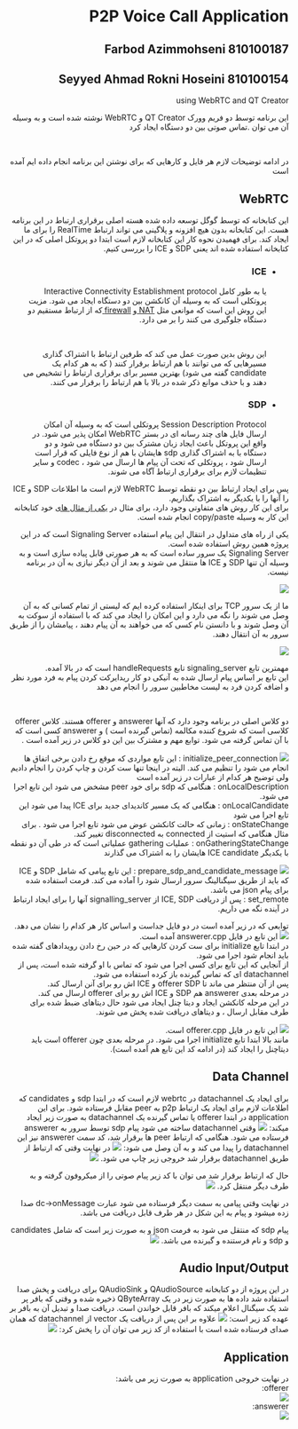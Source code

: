 

<div dir='rtl'>
        <h1>P2P Voice Call Application</h1>
        <h2> Farbod Azimmohseni 810100187</h2>
        <h2> Seyyed Ahmad Rokni Hoseini 810100154</h2>
        <p> using WebRTC and QT Creator </p>
        <p>این برنامه توسط دو فریم وورک QT Creator و WebRTC نوشته شده است و به وسیله آن می توان 
        .تماس صوتی بین دو دستگاه ایجاد کرد
        </p>
        <br>
        <p>در ادامه توضیحات لازم هر فایل و کارهایی که برای نوشتن این برنامه انجام داده ایم آمده است
        </p>
        <h2> 
        WebRTC
        </h2>
        <p>
        این کتابخانه که توسط گوگل توسعه داده شده هسته اصلی برقراری ارتباط در این برنامه هست.
        این کتابخانه بدون هیچ افزونه و پلاگینی می تواند ارتباط RealTime را برای ما ایجاد کند.
        برای فهمیدن نحوه کار این کتابخانه لازم است ابتدا دو پروتکل اصلی که در این کتابخانه استفاده شده اند یعنی SDP و ICE را بررسی کنیم.
        </p>
        <ul>
                <li>
                        <div>
                                <h3>ICE</h3>
                                <p> یا به طور کامل Interactive Connectivity Establishment protocol پروتکلی است که به وسیله آن کانکشن بین دو دستگاه ایجاد می شود.
                                مزیت این روش این است که موانعی مثل 
                                <a href = 'https://www.digitalsamba.com/blog/ice-and-sdp-in-webrtc#:~:text=NAT%2C%20short%20for%20Network%20Address%20Translator'> NAT </a>
                                 و
                                <a href = 'https://www.digitalsamba.com/blog/ice-and-sdp-in-webrtc#:~:text=NAT%2C%20short%20for%20Network%20Address%20Translator' > firewall </a>
                                 که از ارتباط مستقیم دو دستگاه جلوگیری می کنند را بر می دارد.
                                </p>
                                <br>
                                <p>
                                این روش بدین صورت عمل می کند که طرفین ارتباط با اشتراک گذاری مسیرهایی که می توانند با هم ارتباط برقرار کنند ( که به هر کدام یک candidate گفته می شود) بهترین مسیر برای برقراری ارتباط را تشخیص می دهند و با حذف موانع ذکر شده در بالا با هم ارتباط را برقرار می کنند.
                                </p>
                        </div>
                </li>
                <li>
                        <div>
                                <h3>SDP</h3>
                                <p>Session Description Protocol پروتکلی است که به وسیله آن امکان ارسال فایل های چند رسانه ای در بستر WebRTC امکان پذیر می شود.
                                در واقع این پروتکل باعث ایجاد زبان مشترک بین دو دستگاه می شود و دو دستگاه با به اشتراک گذاری sdp هایشان با هم از نوع فایلی که قرار است ارسال شود ، پروتکلی که تحت آن پیام ها ارسال می شود ، codec و سایر تنظیمات لازم برای برقراری ارتباط آگاه می شوند.
                                </p>
                        </div>
                </li>
        </ul>
        <p>
        پس برای ایجاد ارتباط بین دو نقطه توسط WebRTC لازم است ما اطلاعات SDP و ICE را آنها را با یکدیگر به اشتراک بگذاریم.
        <br>
        برای این کار روش های متفاوتی وجود دارد، برای مثال در 
        <a href = 'https://github.com/paullouisageneau/libdatachannel/tree/master/examples/copy-paste'>یکی از مثال های</a>
        خود کتابخانه این کار به وسیله copy/paste انجام شده است.
        </br>
        </p>
        <p>
        یکی از راه های متداول در انتقال این پیام استفاده Signaling Server است که در این پروژه همین روش استفاده شده است.
        <br>
        Signaling Server یک سرور ساده است که به هر صورتی قابل پیاده سازی است و به وسیله آن تنها SDP و ICE ها منتقل می شوند و بعد از آن دیگر نیازی به آن در برنامه نیست.
        </p>
        <img src='README_files/signal_h.png'>
        <p>
        ما از یک سرور TCP برای اینکار استفاده کرده ایم که لیستی از تمام کسانی که به آن وصل می شوند را نگه می دارد و این امکان را ایجاد می کند که با استفاده از سوکت به آن وصل شوند و با دانستن نام کسی که می خواهند به آن پیام دهند ، پیامشان را از طریق سرور به آن انتقال دهند.
        </p>
        <img src='README_files/signaling_handle.png'>
        <p>
        مهمترین تابع signaling_server تابع handleRequests است که در بالا آمده.
        <br>
        این تابع بر اساس پیام ارسال شده به آنیکی دو کار ریدایرکت کردن پیام به فرد مورد نظر و اضافه کردن فرد به لیست مخاطبین سرور را انجام می دهد
        </p>
        <br>
        <p>
        دو کلاس اصلی در برنامه وجود دارد که آنها answerer و offerer هستند.
        کلاس offerer کلاسی است که شروع کننده مکالمه (تماس گیرنده است ) و answerer کسی است که با آن تماس گرفته می شود.
        توابع مهم و مشترک بین این دو کلاس در زیر آمده است .
        </p>
        <p>
        <img src= 'README_files/initialize_peer.png'>
        initialize_peer_connection :
        این تابع مواردی که موقع رخ دادن برخی اتفاق ها انجام می شود را تنظیم می کند.
        البته در اینجا تنها ست کردن و چاپ کردن را انجام دادیم ولی توضیح هر کدام از عبارات در زیر آمده است 
        <br>
        onLocalDescription : هنگامی که sdp برای خود peer مشخض می شود این تابع اجرا می شود.
        <br>
        onLocalCandidate : هنگامی که یک مسیر کاندیدای جدید برای ICE پیدا می شود این تابع اجرا می شود 
        <br>
        onStateChange : زمانی که حالت کانکشن عوض می شود تابع اجرا می شود . برای مثال هنگامی که استیت از connected به disconnected تغییر کند.
        <br>
        onGatheringStateChange : عملیات gathering عملیاتی است که در طی آن دو نقطه با یکدیگر ICE candidate هایشان را به اشتراک می گذارند
        </p>
        <p>
        <img src='README_files/prepare_sdp.png' >
        prepare_sdp_and_candidate_message :
        این تابع پیامی که شامل SDP و ICE که باید از طریق سیگنالینگ سرور ارسال شود را آماده می کند. فرمت استفاده شده برای پیام json می باشد.
        <br>
        set_remote : 
        پس از دریافت ICE, SDP از signalling_server آنها را برای ایجاد ارتباط در آینده نگه می داریم.
        </p>
        <p>
        توابعی که در زیر آمده است در دو فایل جداست و اساس کار هر کدام را نشان می دهد.
        <img src="README_files/run_answerer.png">
        این  تابع در فایل answerer.cpp آمده است.
        <br>
        در ابتدا تابع initialize برای ست کردن کارهایی که در حین رخ دادن رویدادهای گفته شده باید انجام شود  اجرا می شود.
        <br>
        از آنجایی که این تابع برای کسی اجرا می شود که تماس با او گرفته شده است، پس از datachannel ای که تماس گیرنده باز کرده استفاده می شود.
        <br>
        پس از آن منتظر می ماند تا offerer SDP و ICE اش رو برای آنن ارسال کند.
        <br>
        در مرحله بعدی answerer هم SDP و ICE اش رو برای offerer ارسال می کند.
        <br>
        در این مرحله کانکشن ایجاد و دیتا چنل ایجاد می شود حال دیتاهای ضبط شده برای طرف مقابل ارسال ، و دیتاهای دریافت شده پخش می شوند.
        </p>
        <img src = 'README_files/run_offerer.png'>
        این تابع در فایل offerer.cpp است.
        <br>
        مانند بالا ابتدا تابع initialize اجرا می شود. در مرحله بعدی چون offerer است باید دیتاچنل را ایجاد کند (در ادامه کد این تابع هم آمده است).
        <br>
         <h2> Data Channel</h2>
        <p>
        برای ایجاد یک datachannel در webrtc لازم است که در  ابتدا sdp و candidates که اطلاعات لازم برای ایجاد یک ارتباط p2p به peer مقابل فرستاده شود. 
        برای این application  در ابتدا offerer یا تماس گیرنده یک  datachannel به صورت زیر ایجاد میکند:
        <img src='README_files/create_dc.png' >
        وقتی datachannel ساخته می شود پیام sdp توسط سرور به answerer فرستاده می شود.
        هنگامی که ارتباط peer ها برقرار شد، کد سمت answerer نیز این datachannel را پیدا می کند و به آن وصل می شود:
        <img src='README_files/answerer_dc.png' >
        در نهایت وقتی که ارتباط از طریق datachannel برقرار شد خروجی زیر چاپ می شود.
        <img src='README_files/dc_console.png' >
        </p>
        حال که ارتباط برقرار شد می توان با کد زیر پیام صوتی را از میکروفون گرفته و به طرف دیگر منتقل کرد.
        <img src='README_files/dc_send.png' >
        <p>
        در نهایت وقتی پیامی به سمت دیگر فرستاده می شود عبارت dc->onMessage
        صدا زده میشود و پیام به این شکل در هر طرف قابل دریافت می باشد.
        </p>
        <p>
        پیام sdp که منتقل می شود به فرمت json و به صورت زیر است که شامل candidates و sdp و نام فرستنده و گیرنده می باشد.
        <img src='README_files/1_console.png' >
        </p>
        <h2> Audio Input/Output</h2>
        <p>
        در این پروژه از دو کتابخانه QAudioSource و QAudioSink برای دریافت و پخش صدا استفاده شد داده ها به صورت زیر در یک QByteArray ذخیره شده و وقتی که بافر پر شد یک سیگنال اعلام میکند که بافر قابل خواندن است. دریافت صدا و تبدیل آن به بافر بر عهده کد زیر است:
        <img src='README_files/audio_capture.png' >
        علاوه بر این پس از دریافت یک vector از datachannel که همان صدای فرستاده شده است با استفاده از کد زیر می توان آن را پخش کرد:
        <img src='README_files/audio_player.png' >
        <h2> Application</h2>
        در نهایت خروجی application به صورت زیر می باشد:
        <br> offerer:</br>
        <img src='README_files/offerer_app.jpg' >
        <br> answerer:</br>
        <img src='README_files/answerer_app.jpg' >

        


                



</div>
